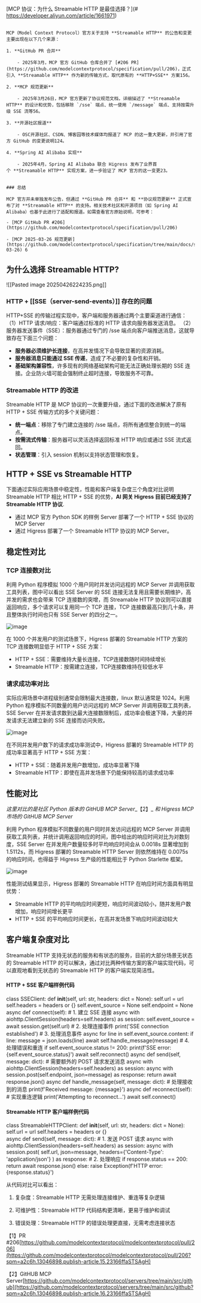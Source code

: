 
[MCP 协议：为什么 Streamable HTTP 是最佳选择？](# https://developer.aliyun.com/article/1661971)

``` MARKUP

MCP（Model Context Protocol）官方关于支持 **Streamable HTTP** 的公告和变更主要出现在以下几个来源：

1. **GitHub PR 合并**
    
    - 2025年3月，MCP 官方 GitHub 仓库合并了 [#206 PR](https://github.com/modelcontextprotocol/specification/pull/206)，正式引入 **Streamable HTTP** 作为新的传输方式，取代原有的 **HTTP+SSE** 方案156。
        
2. **MCP 规范更新**
    
    - 2025年3月26日，MCP 官方更新了协议规范文档，详细描述了 **Streamable HTTP** 的设计和优势，包括移除 `/sse` 端点、统一使用 `/message` 端点、支持按需升级 SSE 流等56。
        
3. **开源社区报道**
    
    - OSC开源社区、CSDN、博客园等技术媒体均报道了 MCP 的这一重大更新，并引用了官方 GitHub 的变更说明124。
        
4. **Spring AI Alibaba 实现**
    
    - 2025年4月，Spring AI Alibaba 联合 Higress 发布了业界首个 **Streamable HTTP** 实现方案，进一步验证了 MCP 官方的这一变更23。
        

### 总结

MCP 官方并未单独发布公告，但通过 **GitHub PR 合并** 和 **协议规范更新** 正式宣布了对 **Streamable HTTP** 的支持。相关技术社区和开源项目（如 Spring AI Alibaba）也基于此进行了适配和报道。如需查看官方原始说明，可参考：

- [MCP GitHub PR #206](https://github.com/modelcontextprotocol/specification/pull/206)
    
- [MCP 2025-03-26 规范更新](https://github.com/modelcontextprotocol/specification/tree/main/docs/specification/2025-03-26) 6
```

## 为什么选择 Streamable HTTP?

![[Pasted image 20250426224235.png]]

### HTTP + [[SSE（server-send-events）]] 存在的问题


HTTP+SSE 的传输过程实现中，客户端和服务器通过两个主要渠道进行通信：
（1）HTTP 请求/响应：客户端通过标准的 HTTP 请求向服务器发送消息。
（2）服务器发送事件（SSE）：服务器通过专门的 /sse 端点向客户端推送消息，这就导致存在下面三个问题：

- **服务器必须维护长连接**，在高并发情况下会导致显著的资源消耗。
- **服务器消息只能通过 SSE 传递**，造成了不必要的复杂性和开销。
- **基础架构兼容性**，许多现有的网络基础架构可能无法正确处理长期的 SSE 连接。企业防火墙可能会强制终止超时连接，导致服务不可靠。

### Streamable HTTP 的改进

Streamable HTTP 是 MCP 协议的一次重要升级，通过下面的改进解决了原有 HTTP + SSE 传输方式的多个关键问题：

- **统一端点**：移除了专门建立连接的 /sse 端点，将所有通信整合到统一的端点。
- **按需流式传输**：服务器可以灵活选择返回标准 HTTP 响应或通过 SSE 流式返回。
- **状态管理**：引入 session 机制以支持状态管理和恢复。

## HTTP + SSE vs Streamable HTTP

下面通过实际应用场景中稳定性，性能和客户端复杂度三个角度对比说明 Streamable HTTP 相比 HTTP + SSE 的优势，**AI 网关 Higress 目前已经支持了 Streamable HTTP 协议**.
- 通过 MCP 官方 Python SDK 的样例 Server 部署了一个 HTTP + SSE 协议的 MCP Server
- 通过 Higress 部署了一个 Streamable HTTP 协议的 MCP Server。

## 稳定性对比

### TCP 连接数对比

利用 Python 程序模拟 1000 个用户同时并发访问远程的 MCP Server 并调用获取工具列表，图中可以看出 SSE Server 的 SSE 连接无法复用且需要长期维护，高并发的需求也会带来 TCP 连接数的突增，而 Streamable HTTP 协议则可以直接返回响应，多个请求可以复用同一个 TCP 连接，TCP 连接数最高只到几十条，并且整体执行时间也只有 SSE Server 的四分之一。

![image](https://ucc.alicdn.com/pic/developer-ecology/pawmkwdq37c7s_544ca42f2dba464b85ca42258562d558.png "image")

在 1000 个并发用户的测试场景下，Higress 部署的 Streamable HTTP 方案的 TCP 连接数明显低于 HTTP + SSE 方案：

- HTTP + SSE：需要维持大量长连接，TCP连接数随时间持续增长
- Streamable HTTP：按需建立连接，TCP连接数维持在较低水平

### 请求成功率对比

实际应用场景中进程级别通常会限制最大连接数，linux 默认通常是 1024。利用 Python 程序模拟不同数量的用户访问远程的 MCP Server 并调用获取工具列表，SSE Server 在并发请求数到达最大连接数限制后，成功率会极速下降，大量的并发请求无法建立新的 SSE 连接而访问失败。

![image](https://ucc.alicdn.com/pic/developer-ecology/pawmkwdq37c7s_8e02d1ca9ad04b238563a1e1db6369bd.png "image")

在不同并发用户数下的请求成功率测试中，Higress 部署的 Streamable HTTP 的成功率显著高于 HTTP + SSE 方案：

- HTTP + SSE：随着并发用户数增加，成功率显著下降
- Streamable HTTP：即使在高并发场景下仍能保持较高的请求成功率

## 性能对比

_这里对比的是社区 Python 版本的_ _GitHUB MCP Server__【2】_ _和 Higress MCP 市场的_ _GitHUB MCP Server_

利用 Python 程序模拟不同数量的用户同时并发访问远程的 MCP Server 并调用获取工具列表，并统计调用返回响应的时间，图中给出的响应时间对比为对数刻度，SSE Server 在并发用户数量较多时平均响应时间会从 0.0018s 显著增加到 1.5112s，而 Higress 部署的 Streamable HTTP Server 则依然维持在 0.0075s 的响应时间，也得益于 Higress 生产级的性能相比于 Python Starlette 框架。

![image](https://ucc.alicdn.com/pic/developer-ecology/pawmkwdq37c7s_3a8c3ff20cc54fb4b38e2204c7bd5d9e.png "image")

性能测试结果显示，Higress 部署的 Streamable HTTP 在响应时间方面具有明显优势：

- Streamable HTTP 的平均响应时间更短，响应时间波动较小，随并发用户数增加，响应时间增长更平
- HTTP + SSE 的平均响应时间更长，在高并发场景下响应时间波动较大

## 客户端复杂度对比

  

Streamable HTTP 支持无状态的服务和有状态的服务，目前的大部分场景无状态的 Streamable HTTP 的可以解决，通过对比两种传输方案的客户端实现代码，可以直观地看到无状态的 Streamable HTTP 的客户端实现简洁性。

#### 

#### **HTTP + SSE 客户端样例代码**

  

class SSEClient:
    def __init__(self, url: str, headers: dict = None):        self.url = url        self.headers = headers or {}        self.event_source = None        self.endpoint = None
        async def connect(self):            # 1. 建立 SSE 连接            async with aiohttp.ClientSession(headers=self.headers) as session:                self.event_source = await session.get(self.url)
                # 2. 处理连接事件                print('SSE connection established')
                # 3. 处理消息事件                async for line in self.event_source.content:                    if line:                        message = json.loads(line)                        await self.handle_message(message)
                        # 4. 处理错误和重连                        if self.event_source.status != 200:                            print(f'SSE error: {self.event_source.status}')                            await self.reconnect()
        async def send(self, message: dict):            # 需要额外的 POST 请求发送消息            async with aiohttp.ClientSession(headers=self.headers) as session:                async with session.post(self.endpoint, json=message) as response:                    return await response.json()
                async def handle_message(self, message: dict):                    # 处理接收到的消息                    print(f'Received message: {message}')
    async def reconnect(self):        # 实现重连逻辑        print('Attempting to reconnect...')        await self.connect()

#### **Streamable HTTP 客户端样例代码**

  

class StreamableHTTPClient:
    def __init__(self, url: str, headers: dict = None):        self.url = url        self.headers = headers or {}        
    async def send(self, message: dict):        # 1. 发送 POST 请求        async with aiohttp.ClientSession(headers=self.headers) as session:            async with session.post( self.url, json=message,                headers={'Content-Type': 'application/json'}            ) as response:                # 2. 处理响应                if response.status == 200:                    return await response.json()                else:                    raise Exception(f'HTTP error: {response.status}')

  

从代码对比可以看出：

1. 复杂度：Streamable HTTP 无需处理连接维护、重连等复杂逻辑

2. 可维护性：Streamable HTTP 代码结构更清晰，更易于维护和调试

3. 错误处理：Streamable HTTP 的错误处理更直接，无需考虑连接状态

  

【1】PR #206[https://github.com/modelcontextprotocol/modelcontextprotocol/pull/206](https://github.com/modelcontextprotocol/modelcontextprotocol/pull/206?spm=a2c6h.13046898.publish-article.15.23166ffaSTSAgH)

  

【2】GitHUB MCP Server[https://github.com/modelcontextprotocol/servers/tree/main/src/github](https://github.com/modelcontextprotocol/servers/tree/main/src/github?spm=a2c6h.13046898.publish-article.16.23166ffaSTSAgH)